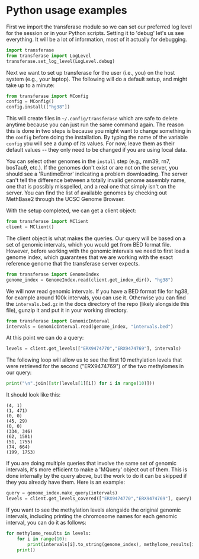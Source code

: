 # Python usage examples

First we import the transferase module so we can set our preferred log level
for the session or in your Python scripts. Setting it to 'debug' let's us see
everything. It will be a lot of information, most of it actually for
debugging.

```python
import transferase
from transferase import LogLevel
transferase.set_log_level(LogLevel.debug)
```

Next we want to set up transferase for the user (i.e., you) on the host system
(e.g., your laptop). The following will do a default setup, and might take up
to a minute:

```python
from transferase import MConfig
config = MConfig()
config.install(["hg38"])
```

This will create files in `~/.config/transferase` which are safe to delete
anytime because you can just run the same command again. The reason this is
done in two steps is because you might want to change something in the
`config` before doing the installation. By typing the name of the variable
`config` you will see a dump of its values. For now, leave them as their
default values -- they only need to be changed if you are using local data.

You can select other genomes in the `install` step (e.g., mm39, rn7, bosTau9,
etc.). If the genomes don't exist or are not on the server, you should see a
'RuntimeError' indicating a problem downloading. The server can't tell the
difference between a totally invalid genome assembly name, one that is
possibly misspelled, and a real one that simply isn't on the server. You can
find the list of available genomes by checking out MethBase2 through the UCSC
Genome Browser.

With the setup completed, we can get a client object:

```python
from transferase import MClient
client = MClient()
```

The client object is what makes the queries. Our query will be based on a set
of genomic intervals, which you would get from BED format file. However,
before working with the genomic intervals we need to first load a genome
index, which guarantees that we are working with the exact reference genome
that the transferase server expects.

```python
from transferase import GenomeIndex
genome_index = GenomeIndex.read(client.get_index_dir(), "hg38")
```

We will now read genomic intervals. If you have a BED format file for hg38,
for example around 100k intervals, you can use it. Otherwise you can find the
`intervals.bed.gz` in the docs directory of the repo (likely alongside this
file), gunzip it and put it in your working directory.

```python
from transferase import GenomicInterval
intervals = GenomicInterval.read(genome_index, "intervals.bed")
```

At this point we can do a query:

```python
levels = client.get_levels(["ERX9474770","ERX9474769"], intervals)
```

The following loop will allow us to see the first 10 methylation levels that
were retrieved for the second ("ERX9474769") of the two methylomes in our
query:

```python
print("\n".join([str(levels[1][i]) for i in range(10)]))
```

It should look like this:

```console
(4, 1)
(1, 471)
(0, 0)
(45, 29)
(0, 0)
(334, 346)
(62, 1581)
(51, 1755)
(74, 664)
(199, 1753)
```

If you are doing multiple queries that involve the same set of genomic
intervals, it's more efficient to make a 'MQuery' object out of them. This is
done internally by the query above, but the work to do it can be skipped if
they you already have them. Here is an example:

```python
query = genome_index.make_query(intervals)
levels = client.get_levels_covered(["ERX9474770","ERX9474769"], query)
```

If you want to see the methylation levels alongside the original genomic
intervals, including printing the chromosome names for each genomic interval,
you can do it as follows:

```python
for methylome_results in levels:
    for i in range(10):
        print(intervals[i].to_string(genome_index), methylome_results[i])
    print()
```
